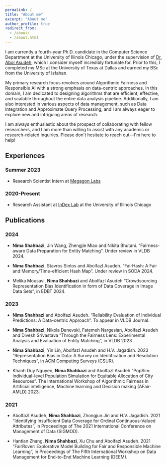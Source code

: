 ```yaml
---
permalink: /
title: "About me"
excerpt: "About me"
author_profile: true
redirect_from: 
  - /about/
  - /about.html
---
```



I am currently a fourth-year Ph.D. candidate in the Computer Science Department at the University of Illinois Chicago, under the supervision of [Dr. Abol Asudeh](https://asudeh.github.io/), which I consider myself incredibly fortunate for. Prior to this, I completed my MSc at the University of Texas at Dallas and earned my BSc from the University of Isfahan.

My primary research focus revolves around Algorithmic Fairness and Responsible AI with a strong emphasis on data-centric approaches. In this domain, I am dedicated to designing algorithms that are efficient, effective, and scalable throughout the entire data analysis pipeline. Additionally, I am also interested in various aspects of data management, such as Data Integration and Approximate Query Processing, and I am always eager to explore new and intriguing areas of research.

I am always enthusiastic about the prospect of collaborating with fellow researchers, and I am more than willing to assist with any academic or research-related inquiries. Please don't hesitate to reach out—I'm here to help!

## Experiences
### Summer 2023
- Research Scientist Intern at [Megagon Labs](https://megagon.ai/)
  
### 2020-Present
- Research Assistant at [InDex Lab](https://www.cs.uic.edu/~indexlab/) at the University of Illinois Chicago

## Publications
### 2024

- **Nima Shahbazi**, Jin Wang, Zhengjie Miao and Nikita Bhutani. “Fairness-aware Data Preparation for
Entity Matching”. Under review in VLDB 2024.

- **Nima Shahbazi**, Stavros Sintos and Abolfazl Asudeh. “FairHash: A Fair and Memory/Time-efficient Hash
Map”. Under review in SODA 2024.

- Melika Mousavi, **Nima Shahbazi** and Abolfazl Asudeh “Crowdsourcing Representation Bias Identification
in form of Data Coverage in Image Data Sets”, in EDBT 2024.

### 2023

- **Nima Shahbazi** and Abolfazl Asudeh. “Reliability Evaluation of Individual Predictions: A Data-centric
Approach”. To appear in VLDB Journal.

- **Nima Shahbazi**, Nikola Danevski, Fatemeh Nargesian, Abolfazl Asudeh and Divesh Srivastava “Through
the Fairness Lens: Experimental Analysis and Evaluation of Entity Matching”, in VLDB 2023

- **Nima Shahbazi**, Yin Lin, Abolfazl Asudeh and H.V. Jagadish. 2023 “Representation Bias in Data: A
Survey on Identification and Resolution Techniques”, in ACM Computing Surveys (CSUR).

- Khanh Duy Nguyen, **Nima Shahbazi** and Abolfazl Asudeh “PopSim: Individual-level Population Simulation
for Equitable Allocation of City Resources”. The International Workshop of Algorithmic Fairness in Artificial
intelligence, Machine learning and Decision making (AFair-AMLD) 2023.

### 2021

- Abolfazl Asudeh, **Nima Shahbazi**, Zhongjun Jin and H.V. Jagadish. 2021 “Identifying Insufficient Data
Coverage for Ordinal Continuous-Valued Attributes”, in Proceedings of The 2021 International Conference
on Management of Data (SIGMOD).

- Hantian Zhang, **Nima Shahbazi**, Xu Chu and Abolfazl Asudeh. 2021 “FairRover: Explorative Model
Building for Fair and Responsible Machine Learning”, in Proceedings of The Fifth International Workshop
on Data Management for End-to-End Machine Learning (DEEM).

